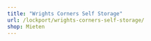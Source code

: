 ```yaml
---
title: "Wrights Corners Self Storage"
url: /lockport/wrights-corners-self-storage/
shop: Mieten
---
```

